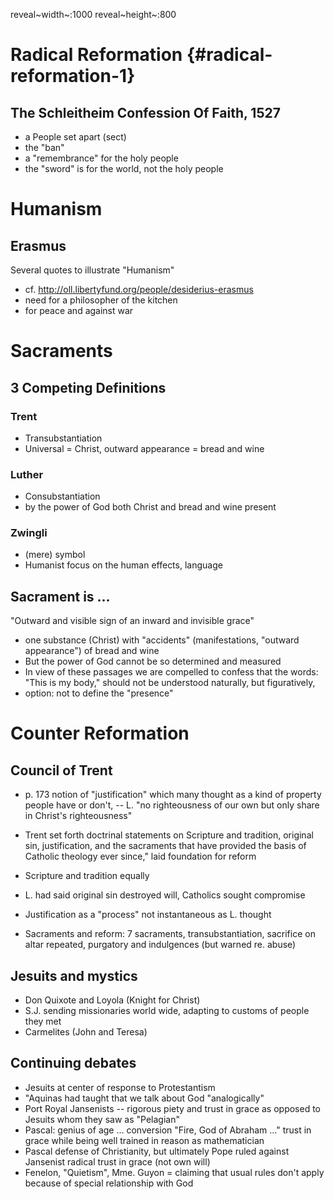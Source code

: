 reveal~width~:1000 reveal~height~:800

Radical Reformation {#radical-reformation-1}
===================

The Schleitheim Confession Of Faith, 1527
-----------------------------------------

-   a People set apart (sect)
-   the \"ban\"
-   a \"remembrance\" for the holy people
-   the \"sword\" is for the world, not the holy people

Humanism
========

Erasmus
-------

Several quotes to illustrate \"Humanism\"

-   cf. <http://oll.libertyfund.org/people/desiderius-erasmus>
-   need for a philosopher of the kitchen
-   for peace and against war

Sacraments
==========

3 Competing Definitions
-----------------------

### Trent

-   Transubstantiation
-   Universal = Christ, outward appearance = bread and wine

### Luther

-   Consubstantiation
-   by the power of God both Christ and bread and wine present

### Zwingli

-   (mere) symbol
-   Humanist focus on the human effects, language

Sacrament is ...
----------------

\"Outward and visible sign of an inward and invisible grace\"

-   one substance (Christ) with \"accidents\" (manifestations, \"outward
    appearance\") of bread and wine
-   But the power of God cannot be so determined and measured
-   In view of these passages we are compelled to confess that the
    words: \"This is my body,\" should not be understood naturally, but
    figuratively,
-   option: not to define the \"presence\"

Counter Reformation
===================

Council of Trent
----------------

-   p\. 173 notion of \"justification\" which many thought as a kind of
    property people have or don\'t, -- L. \"no righteousness of our own but
    only share in Christ\'s righteousness\"
-   Trent set forth doctrinal statements on Scripture and tradition,
    original sin, justification, and the sacraments that have provided
    the basis of Catholic theology ever since,\" laid foundation for
    reform

-   Scripture and tradition equally
-   L. had said original sin destroyed will, Catholics sought compromise
-   Justification as a \"process\" not instantaneous as L. thought
-   Sacraments and reform: 7 sacraments, transubstantiation, sacrifice
    on altar repeated, purgatory and indulgences (but warned re. abuse)

Jesuits and mystics
-------------------

-   Don Quixote and Loyola (Knight for Christ)
-   S.J. sending missionaries world wide, adapting to customs of people
    they met
-   Carmelites (John and Teresa)

Continuing debates
------------------

-   Jesuits at center of response to Protestantism
-   \"Aquinas had taught that we talk about God \"analogically\"
-   Port Royal Jansenists -- rigorous piety and trust in grace as
    opposed to Jesuits whom they saw as \"Pelagian\"
-   Pascal: genius of age ... conversion \"Fire, God of Abraham ...\"
    trust in grace while being well trained in reason as mathematician
-   Pascal defense of Christianity, but ultimately Pope ruled against
    Jansenist radical trust in grace (not own will)
-   Fenelon, \"Quietism\", Mme. Guyon = claiming that usual rules don\'t
    apply because of special relationship with God
